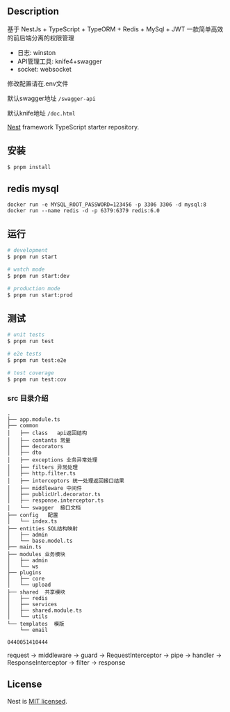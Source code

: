 ## Description
基于 NestJs + TypeScript + TypeORM + Redis + MySql + JWT 一款简单高效的前后端分离的权限管理

- 日志: winston
- API管理工具: knife4+swagger
- socket: websocket

修改配置请在.env文件

默认swagger地址
`/swagger-api`

默认knife地址
`/doc.html`

[Nest](https://github.com/nestjs/nest) framework TypeScript starter repository.

## 安装

```bash
$ pnpm install
```
## redis mysql
`docker run -e MYSQL_ROOT_PASSWORD=123456 -p 3306 3306 -d mysql:8`
`docker run --name redis -d -p 6379:6379 redis:6.0`

## 运行

```bash
# development
$ pnpm run start

# watch mode
$ pnpm run start:dev

# production mode
$ pnpm run start:prod
```

## 测试

```bash
# unit tests
$ pnpm run test

# e2e tests
$ pnpm run test:e2e

# test coverage
$ pnpm run test:cov
```

### src 目录介绍
```
.
├── app.module.ts
├── common
│   ├── class   api返回结构
│   ├── contants 常量
│   ├── decorators 
│   ├── dto
│   ├── exceptions 业务异常处理
│   ├── filters 异常处理
│   ├── http.filter.ts
│   ├── interceptors 统一处理返回接口结果
│   ├── middleware 中间件
│   ├── publicUrl.decorator.ts
│   ├── response.interceptor.ts
│   └── swagger  接口文档
├── config   配置
│   └── index.ts
├── entities SQL结构映射
│   ├── admin
│   └── base.model.ts
├── main.ts
├── modules 业务模块
│   ├── admin
│   └── ws
├── plugins
│   ├── core
│   └── upload
├── shared  共享模块
│   ├── redis
│   ├── services
│   ├── shared.module.ts
│   └── utils
└── templates  模版
    └── email
```

`0440051410444`

request -> middleware -> guard -> RequestInterceptor -> pipe ->  handler -> ResponseInterceptor -> filter -> response

## License

Nest is [MIT licensed](LICENSE).

